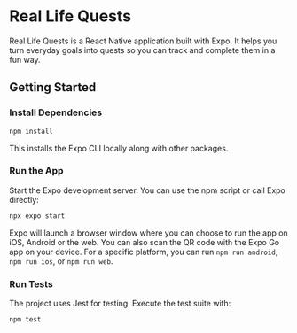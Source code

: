# Real Life Quests

Real Life Quests is a React Native application built with Expo. It helps you turn everyday goals into quests so you can track and complete them in a fun way.

## Getting Started

### Install Dependencies

```bash
npm install
```

This installs the Expo CLI locally along with other packages.

### Run the App

Start the Expo development server. You can use the npm script or call Expo
directly:

```bash
npx expo start
```

Expo will launch a browser window where you can choose to run the app on iOS,
Android or the web. You can also scan the QR code with the Expo Go app on your
device. For a specific platform, you can run `npm run android`, `npm run ios`,
or `npm run web`.

### Run Tests

The project uses Jest for testing. Execute the test suite with:

```bash
npm test
```

